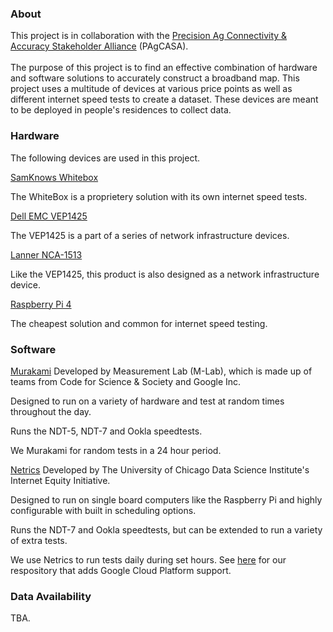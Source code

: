 ### About
This project is in collaboration with the [Precision Ag Connectivity & Accuracy Stakeholder Alliance](https://www.pagcasa.org/pagcasa) (PAgCASA).
<br/><br/>
The purpose of this project is to find an effective combination of hardware and software solutions to accurately construct a broadband map. This project uses a multitude of devices at various price points as well as different internet speed tests to create a dataset. These devices are meant to be deployed in people's residences to collect data.


### Hardware

The following devices are used in this project.

[SamKnows Whitebox](https://samknows.one/hc/en-gb/articles/360000451757-What-is-the-Whitebox-)

The WhiteBox is a proprietery solution with its own internet speed tests.


[Dell EMC VEP1425](https://www.delltechnologies.com/asset/en-my/products/networking/technical-support/dell_emc_networking_specsheet_vep1405.pdf)

The VEP1425 is a part of a series of network infrastructure devices. 


[Lanner NCA-1513](https://www.lannerinc.com/products/telecom-datacenter-appliances/vcpe-ucpe-platforms/nca-1513)

Like the VEP1425, this product is also designed as a network infrastructure device.


[Raspberry Pi 4](https://www.raspberrypi.com/products/raspberry-pi-4-model-b/)

The cheapest solution and common for internet speed testing. 


### Software


[Murakami](https://github.com/m-lab/murakami)
Developed by Measurement Lab (M-Lab), which is made up of teams from Code for Science & Society and Google Inc.

Designed to run on a variety of hardware and test at random times throughout the day. 

Runs the NDT-5, NDT-7 and Ookla speedtests.

We Murakami for random tests in a 24 hour period. 



[Netrics](https://github.com/internet-equity/nm-exp-active-netrics)
Developed by The University of Chicago Data Science Institute's Internet Equity Initiative.

Designed to run on single board computers like the Raspberry Pi and highly configurable with built in scheduling options.

Runs the NDT-7 and Ookla speedtests, but can be extended to run a variety of extra tests.

We use Netrics to run tests daily during set hours. See [here](https://github.com/broadband-testing-capstone/Netrics-GCP-support) for our respository that adds Google Cloud Platform support. 


### Data Availability

TBA.


